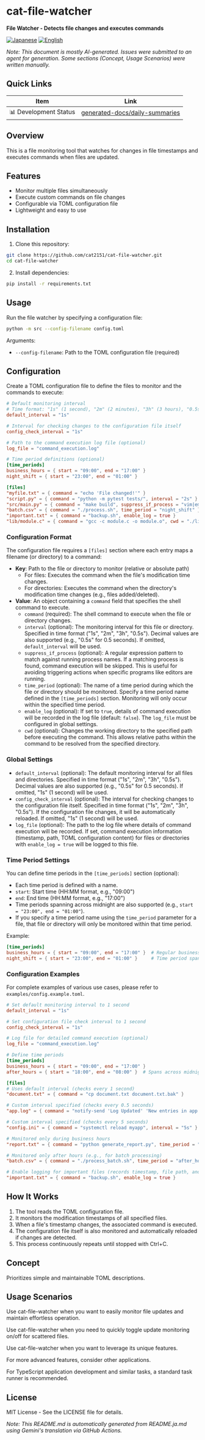 # cat-file-watcher

**File Watcher - Detects file changes and executes commands**

<p align="left">
  <a href="README.ja.md"><img src="https://img.shields.io/badge/🇯🇵-Japanese-red.svg" alt="Japanese"></a>
  <a href="README.md"><img src="https://img.shields.io/badge/🇺🇸-English-blue.svg" alt="English"></a>
</p>

*Note: This document is mostly AI-generated. Issues were submitted to an agent for generation. Some sections (Concept, Usage Scenarios) were written manually.*

## Quick Links
| Item | Link |
|------|--------|
| 📊 Development Status | [generated-docs/daily-summaries](generated-docs/daily-summaries) |

## Overview

This is a file monitoring tool that watches for changes in file timestamps and executes commands when files are updated.

## Features

- Monitor multiple files simultaneously
- Execute custom commands on file changes
- Configurable via TOML configuration file
- Lightweight and easy to use

## Installation

1. Clone this repository:
```bash
git clone https://github.com/cat2151/cat-file-watcher.git
cd cat-file-watcher
```

2. Install dependencies:
```bash
pip install -r requirements.txt
```

## Usage

Run the file watcher by specifying a configuration file:

```bash
python -m src --config-filename config.toml
```

Arguments:
- `--config-filename`: Path to the TOML configuration file (required)

## Configuration

Create a TOML configuration file to define the files to monitor and the commands to execute:

```toml
# Default monitoring interval
# Time format: "1s" (1 second), "2m" (2 minutes), "3h" (3 hours), "0.5s" (0.5 seconds)
default_interval = "1s"

# Interval for checking changes to the configuration file itself
config_check_interval = "1s"

# Path to the command execution log file (optional)
log_file = "command_execution.log"

# Time period definitions (optional)
[time_periods]
business_hours = { start = "09:00", end = "17:00" }
night_shift = { start = "23:00", end = "01:00" }

[files]
"myfile.txt" = { command = "echo 'File changed!'" }
"script.py" = { command = "python -m pytest tests/", interval = "2s" }
"src/main.py" = { command = "make build", suppress_if_process = "vim|emacs|code" }
"batch.csv" = { command = "./process.sh", time_period = "night_shift" }
"important.txt" = { command = "backup.sh", enable_log = true }
"lib/module.c" = { command = "gcc -c module.c -o module.o", cwd = "./lib" }
```

### Configuration Format

The configuration file requires a `[files]` section where each entry maps a filename (or directory) to a command:

- **Key**: Path to the file or directory to monitor (relative or absolute path)
  - For files: Executes the command when the file's modification time changes.
  - For directories: Executes the command when the directory's modification time changes (e.g., files added/deleted).
- **Value**: An object containing a `command` field that specifies the shell command to execute.
  - `command` (required): The shell command to execute when the file or directory changes.
  - `interval` (optional): The monitoring interval for this file or directory. Specified in time format ("1s", "2m", "3h", "0.5s"). Decimal values are also supported (e.g., "0.5s" for 0.5 seconds). If omitted, `default_interval` will be used.
  - `suppress_if_process` (optional): A regular expression pattern to match against running process names. If a matching process is found, command execution will be skipped. This is useful for avoiding triggering actions when specific programs like editors are running.
  - `time_period` (optional): The name of a time period during which the file or directory should be monitored. Specify a time period name defined in the `[time_periods]` section. Monitoring will only occur within the specified time period.
  - `enable_log` (optional): If set to `true`, details of command execution will be recorded in the log file (default: `false`). The `log_file` must be configured in global settings.
  - `cwd` (optional): Changes the working directory to the specified path before executing the command. This allows relative paths within the command to be resolved from the specified directory.

### Global Settings

- `default_interval` (optional): The default monitoring interval for all files and directories. Specified in time format ("1s", "2m", "3h", "0.5s"). Decimal values are also supported (e.g., "0.5s" for 0.5 seconds). If omitted, "1s" (1 second) will be used.
- `config_check_interval` (optional): The interval for checking changes to the configuration file itself. Specified in time format ("1s", "2m", "3h", "0.5s"). If the configuration file changes, it will be automatically reloaded. If omitted, "1s" (1 second) will be used.
- `log_file` (optional): The path to the log file where details of command execution will be recorded. If set, command execution information (timestamp, path, TOML configuration content) for files or directories with `enable_log = true` will be logged to this file.

### Time Period Settings

You can define time periods in the `[time_periods]` section (optional):

- Each time period is defined with a name.
- `start`: Start time (HH:MM format, e.g., "09:00")
- `end`: End time (HH:MM format, e.g., "17:00")
- Time periods spanning across midnight are also supported (e.g., `start = "23:00", end = "01:00"`).
- If you specify a time period name using the `time_period` parameter for a file, that file or directory will only be monitored within that time period.

Example:
```toml
[time_periods]
business_hours = { start = "09:00", end = "17:00" }  # Regular business hours
night_shift = { start = "23:00", end = "01:00" }     # Time period spanning midnight
```

### Configuration Examples

For complete examples of various use cases, please refer to `examples/config.example.toml`.

```toml
# Set default monitoring interval to 1 second
default_interval = "1s"

# Set configuration file check interval to 1 second
config_check_interval = "1s"

# Log file for detailed command execution (optional)
log_file = "command_execution.log"

# Define time periods
[time_periods]
business_hours = { start = "09:00", end = "17:00" }
after_hours = { start = "18:00", end = "08:00" }  # Spans across midnight

[files]
# Uses default interval (checks every 1 second)
"document.txt" = { command = "cp document.txt document.txt.bak" }

# Custom interval specified (checks every 0.5 seconds)
"app.log" = { command = "notify-send 'Log Updated' 'New entries in app.log'", interval = "0.5s" }

# Custom interval specified (checks every 5 seconds)
"config.ini" = { command = "systemctl reload myapp", interval = "5s" }

# Monitored only during business hours
"report.txt" = { command = "python generate_report.py", time_period = "business_hours" }

# Monitored only after hours (e.g., for batch processing)
"batch.csv" = { command = "./process_batch.sh", time_period = "after_hours" }

# Enable logging for important files (records timestamp, file path, and config details)
"important.txt" = { command = "backup.sh", enable_log = true }
```

## How It Works

1. The tool reads the TOML configuration file.
2. It monitors the modification timestamps of all specified files.
3. When a file's timestamp changes, the associated command is executed.
4. The configuration file itself is also monitored and automatically reloaded if changes are detected.
5. This process continuously repeats until stopped with Ctrl+C.

## Concept

Prioritizes simple and maintainable TOML descriptions.

## Usage Scenarios

Use cat-file-watcher when you want to easily monitor file updates and maintain effortless operation.

Use cat-file-watcher when you need to quickly toggle update monitoring on/off for scattered files.

Use cat-file-watcher when you want to leverage its unique features.

For more advanced features, consider other applications.

For TypeScript application development and similar tasks, a standard task runner is recommended.

## License

MIT License - See the LICENSE file for details.

*Note: This README.md is automatically generated from README.ja.md using Gemini's translation via GitHub Actions.*